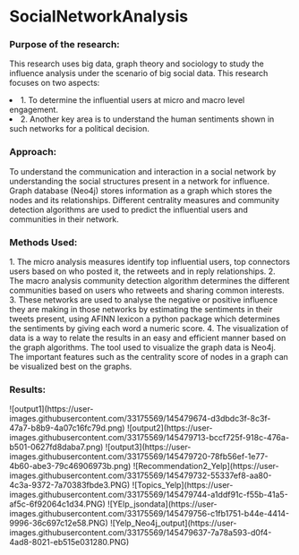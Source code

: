 # SocialNetworkAnalysis


<h3>Purpose of the research:</h3> 
<p>This research uses big data, graph theory and sociology to study the influence analysis under the scenario of big social data. This research focuses on two aspects: 
<li>1. To determine the influential users at micro and macro level engagement. 
<li>2. Another key area is to understand the human sentiments shown in such networks for a political decision. 
  
<h3>Approach: </h3>
<p>To understand the communication and interaction in a social network by understanding the social structures present in a network for influence. Graph database (Neo4j) stores information as a graph which stores the nodes and its relationships. Different centrality measures and community detection algorithms are used to predict the influential users and communities in their network. </p>

<h3> Methods Used: </h3>
1. The micro analysis measures identify top influential users, top connectors users based on who posted it, the retweets and in reply relationships. 
2. The macro analysis community detection algorithm determines the different communities based on users who retweets and sharing common interests.
3. These networks are used to analyse the negative or positive influence they are making in those networks by estimating the sentiments in their tweets present, using AFINN lexicon a python package which determines the sentiments by giving each word a numeric score.
4. The visualization of data is a way to relate the results in an easy and efficient manner based on the graph algorithms. The tool used to visualize the graph data is Neo4j. The important features such as the centrality score of nodes in a graph can be visualized best on the graphs.
  
  
<h3> Results: </h3>
![output1](https://user-images.githubusercontent.com/33175569/145479674-d3dbdc3f-8c3f-47a7-b8b9-4a07c16fc79d.png)
![output2](https://user-images.githubusercontent.com/33175569/145479713-bccf725f-918c-476a-b501-0627fd8daba7.png)
![output3](https://user-images.githubusercontent.com/33175569/145479720-78fb56ef-1e77-4b60-abe3-79c46906973b.png)
![Recommendation2_Yelp](https://user-images.githubusercontent.com/33175569/145479732-55337ef8-aa80-4c3a-9372-7a70383fbde3.PNG)
![Topics_Yelp](https://user-images.githubusercontent.com/33175569/145479744-a1ddf91c-f55b-41a5-af5c-6f92064c1d34.PNG)
![YElp_jsondata](https://user-images.githubusercontent.com/33175569/145479756-c1fb1751-b44e-4414-9996-36c697c12e58.PNG)
![Yelp_Neo4j_output](https://user-images.githubusercontent.com/33175569/145479637-7a78a593-d0f4-4ad8-8021-eb515e031280.PNG)
  

